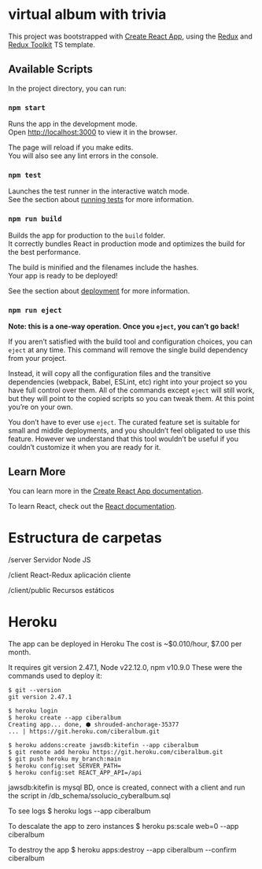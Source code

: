 # virtual album with trivia

This project was bootstrapped with [Create React App](https://github.com/facebook/create-react-app), using the [Redux](https://redux.js.org/) and [Redux Toolkit](https://redux-toolkit.js.org/) TS template.

## Available Scripts

In the project directory, you can run:

### `npm start`

Runs the app in the development mode.\
Open [http://localhost:3000](http://localhost:3000) to view it in the browser.

The page will reload if you make edits.\
You will also see any lint errors in the console.

### `npm test`

Launches the test runner in the interactive watch mode.\
See the section about [running tests](https://facebook.github.io/create-react-app/docs/running-tests) for more information.

### `npm run build`

Builds the app for production to the `build` folder.\
It correctly bundles React in production mode and optimizes the build for the best performance.

The build is minified and the filenames include the hashes.\
Your app is ready to be deployed!

See the section about [deployment](https://facebook.github.io/create-react-app/docs/deployment) for more information.

### `npm run eject`

**Note: this is a one-way operation. Once you `eject`, you can’t go back!**

If you aren’t satisfied with the build tool and configuration choices, you can `eject` at any time. This command will remove the single build dependency from your project.

Instead, it will copy all the configuration files and the transitive dependencies (webpack, Babel, ESLint, etc) right into your project so you have full control over them. All of the commands except `eject` will still work, but they will point to the copied scripts so you can tweak them. At this point you’re on your own.

You don’t have to ever use `eject`. The curated feature set is suitable for small and middle deployments, and you shouldn’t feel obligated to use this feature. However we understand that this tool wouldn’t be useful if you couldn’t customize it when you are ready for it.

## Learn More

You can learn more in the [Create React App documentation](https://facebook.github.io/create-react-app/docs/getting-started).

To learn React, check out the [React documentation](https://reactjs.org/).

# Estructura de carpetas
/server
Servidor Node JS

/client
React-Redux aplicación cliente

/client/public
Recursos estáticos

# Heroku
The app can be deployed in Heroku 
The cost is ~$0.010/hour, $7.00 per month.

It requires git version 2.47.1,  Node v22.12.0, npm v10.9.0
These were the commands used to deploy it:
```
$ git --version                                                                   
git version 2.47.1

$ heroku login
$ heroku create --app ciberalbum
Creating app... done, ⬢ shrouded-anchorage-35377
... | https://git.heroku.com/ciberalbum.git

$ heroku addons:create jawsdb:kitefin --app ciberalbum 
$ git remote add heroku https://git.heroku.com/ciberalbum.git
$ git push heroku my_branch:main
$ heroku config:set SERVER_PATH=
$ heroku config:set REACT_APP_API=/api
```

jawsdb:kitefin is mysql BD, once is created, connect with a client and run the script in /db_schema/ssolucio_cyberalbum.sql

To see logs
$ heroku logs --app ciberalbum

To descalate the app to zero instances
$ heroku ps:scale web=0 --app ciberalbum 

To destroy the app
$ heroku apps:destroy --app ciberalbum --confirm ciberalbum


